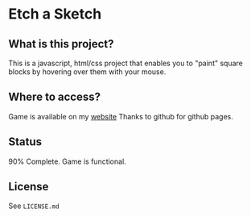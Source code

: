 # Etch a Sketch

## What is this project?

This is a javascript, html/css project that enables you to "paint" square blocks
by hovering over them with your mouse.

## Where to access?

Game is available on my [website](https://demo.ardasevinc.com/etch-a-sketch/)
Thanks to github for github pages.

## Status

90% Complete. Game is functional.

## License

See `LICENSE.md`

